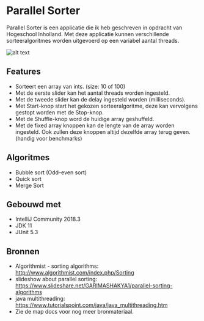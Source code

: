 # Parallel Sorter
Parallel Sorter is een applicatie die ik heb geschreven in opdracht van Hogeschool Inholland. Met deze applicatie kunnen verschillende sorteeralgoritmes worden uitgevoerd op een variabel aantal threads.

![alt text](https://i.imgur.com/YXH4fIq.gif)

## Features
* Sorteert een array van ints. (size: 10 of 100)
* Met de eerste slider kan het aantal threads worden ingesteld.
* Met de tweede slider kan de delay ingesteld worden (milliseconds). 
* Met Start-knop start het gekozen sorteeralgoritme, deze kan vervolgens gestopt worden met de Stop-knop.
* Met de Shuffle-knop word de huidige array geshuffeld.
* Met de fixed array knoppen kan de lengte van de array worden ingesteld. Ook zullen deze knoppen altijd dezelfde array terug geven. (handig voor benchmarks) 

## Algoritmes
* Bubble sort (Odd–even sort)
* Quick sort
* Merge Sort

## Gebouwd met
* IntelliJ Community 2018.3
* JDK 11
* JUnit 5.3

## Bronnen
* Algorithmist - sorting algorithms: http://www.algorithmist.com/index.php/Sorting
* slideshow about parallel sorting: https://www.slideshare.net/GARIMASHAKYA1/parallel-sorting-algorithms
* java multithreading: https://www.tutorialspoint.com/java/java_multithreading.htm
* Zie de map docs voor nog meer bronmateriaal.